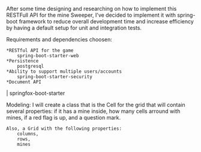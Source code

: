 After some time designing and researching on how to implement this RESTFull API for the mine Sweeper, I've decided to implement it with spring-boot framework to reduce overall development time and increase efficiency by having a default setup for unit and integration tests.  

Requirements and dependencies choosen:

    *RESTful API for the game
        spring-boot-starter-web
    *Persistence
        postgresql
    *Ability to support multiple users/accounts
        spring-boot-starter-security
    *Document API
|       springfox-boot-starter    

Modeling:
    I will create a class that is the Cell for the grid that will contain several properties:
        if it has a mine inside,
        how many cells arround with mines,
        if a red flag is up,
        and a question mark.
    
    Also, a Grid with the following properties:
        columns,
        rows,
        mines

